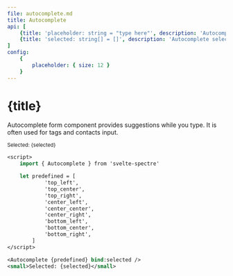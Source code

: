 ```yaml
---
file: autocomplete.md
title: Autocomplete
api: [
	{title: 'placeholder: string = "type here"', description: 'Autocomplete placeholder', variables: 'any string'},
	{title: 'selected: string[] = []', description: 'Autocomplete selected', variables: '[]'}
]
config:
    {
        placeholder: { size: 12 }
    }
---
```


<script>
    import { Autocomplete } from '$lib'
    import Knobs from '../_knobs.svelte'

    let predefined = [
                'top_left',
                'top_center',
                'top_right',
                'center_left',
                'center_center',
                'center_right',
                'bottom_left',
                'bottom_center',
                'bottom_right',
            ],
        state = {placeholder: 'type here'},
        selected = []
</script>

# {title}

Autocomplete form component provides suggestions while you type. It is often
used for tags and contacts input.

<p>
    <Autocomplete {predefined} bind:selected bind:placeholder={state.placeholder} />
    <small>Selected: {selected}</small>
</p>

<p>
    <Knobs bind:state {config}/>
</p>

```sv
<script>
    import { Autocomplete } from 'svelte-spectre'

    let predefined = [
            'top_left',
            'top_center',
            'top_right',
            'center_left',
            'center_center',
            'center_right',
            'bottom_left',
            'bottom_center',
            'bottom_right',
        ]
</script>

<Autocomplete {predefined} bind:selected />
<small>Selected: {selected}</small>
```
